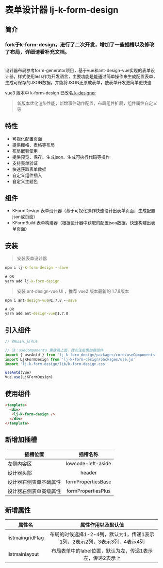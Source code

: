 # 表单设计器 lj-k-form-design



## 简介

### fork于k-form-design，进行了二次开发，增加了一些插槽以及修改了布局，详细请看补充文档。
#

设计器布局参考form-generator项目，基于vue和ant-design-vue实现的表单设计器，样式使用less作为开发语言，主要功能是能通过简单操作来生成配置表单，生成可保存的JSON数据，并能将JSON还原成表单，使表单开发更简单更快速


vue3 版本中 k-form-design 已改名[ k-designer](https://gitee.com/kcz66/k-designer)

> 新版本优化渲染性能，新增事件动作配置，布局组件扩展，组件属性自定义等

## 特性
- 可视化配置页面
- 提供栅格、表格等布局
- 布局嵌套使用
- 提供预览、保存、生成json、生成可执行代码等操作
- 支持表单验证
- 快速获取表单数据
- 自定义组件插入
- 自定义主题色

## 组件
- KFormDesign 表单设计器（基于可视化操作快速设计出表单页面，生成配置json或页面）
- KFormBuild 表单构建器（根据设计器中获取的配置json数据，快速构建出表单页面）



## 安装

> 安装表单设计器

```cmd
npm i lj-k-form-design --save
 
# OR
yarn add lj-k-form-design
```

> 安装 ant-design-vue UI ，推荐 vue2 版本最新的 1.7.8版本

```cmd
npm i ant-design-vue@1.7.8 --save

# OR
yarn add ant-design-vue@1.7.8
```

### 

## 引入组件

``` javascript
// 在main.js引入

// 注：useComponents 需放最上面，优先注册懒加载组件
import { useAntd } from 'lj-k-form-design/packages/core/useComponents'
import LjKFormDesign from 'lj-k-form-design/packages/use.js'
import 'lj-k-form-design/lib/k-form-design.css'

useAntd(Vue)
Vue.use(LjKFormDesign)
```

## 使用组件
``` html
<template>
  <div>
   <lj-k-form-design />
  </div>
</template>
```

## 新增加插槽

插槽位置|插槽名称|
---|:--:
左侧内容区|lowcode-left-aside
设计器头部|header
设计器右侧表单基础属性 |formPropertiesBase
设计器右侧表单高级属性|formPropertiesPlus

## 新增属性
属性名|属性作用以及默认值|
---|:--: 
listmaingridFlag|布局的时候选择1-2-4列，默认为1，传递1表示1列，2表示2列，3表示3列，4表示4列
listmainlayout|布局表单中的label位置，默认为左，传递1表示左，传递2表示上

